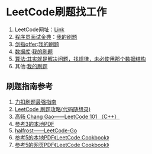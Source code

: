 # LeetCode刷题找工作

1. LeetCode网址：[Link](https://leetcode-cn.com/)
2. [程序员面试金典](https://leetcode-cn.com/problemset/lcci/)：[我的刷题](./facetoface/index.md)
3. [剑指offer](https://leetcode-cn.com/problemset/lcof/):[我的刷题](./pointtooffer/index.md)
4. [数据库](https://leetcode-cn.com/problemset/database/):[我的刷题](./database/index.md)
5. [算法:其实就是解决问题，找规律，未必使用那个数据结构](./algorithm/index.md)
6. 其他:[我的刷题](./other/index.md)

## 刷题指南参考

1. [力扣刷题最强指南](https://leetcode-cn.com/circle/article/wGp7Y9/)
2. [LeetCode 刷题攻略(代码随想录)](https://github.com/youngyangyang04/leetcode-master)
3. [高畅 Chang Gao——LeetCode 101 （C++）]()
4. [参考3的本地PDF](./LeetCode_101.pdf)
5. [halfrost——LeetCode-Go](https://github.com/halfrost/LeetCode-Go/tree/master/leetcode)
6. [参考5的本地PDF《LeetCode Cookbook》](./cookbook_LeetCode.pdf)
7. [参考5的网页PDF《LeetCode Cookbook》](https://books.halfrost.com/leetcode/)